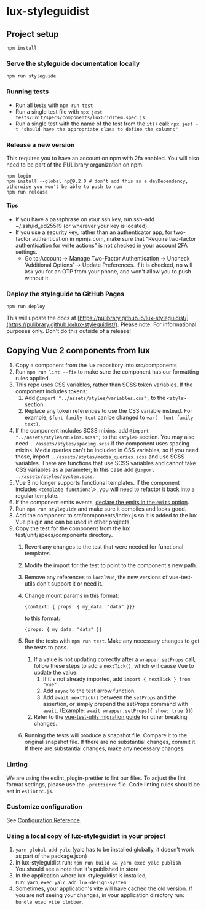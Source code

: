 # lux-styleguidist

## Project setup
```
npm install
```
### Serve the styleguide documentation locally

```
npm run styleguide
```

### Running tests

* Run all tests with `npm run test`
* Run a single test file with `npx jest tests/unit/specs/components/luxGridItem.spec.js`
* Run a single test with the name of the test from the `it()` call: `npx jest -t "should have the appropriate class to define the columns"`

### Release a new version

This requires you to have an account on npm with 2fa enabled.  You will also
need to be part of the PULibrary organization on npm.

```
npm login
npm install --global np@9.2.0 # don't add this as a devDependency, otherwise you won't be able to push to npm
npm run release
```

#### Tips
* If you have a passphrase on your ssh key, run ssh-add ~/.ssh/id_ed25519 (or wherever your key is located).
* If you use a security key, rather than an authenticator app, for two-factor authentication in npmjs.com, make sure that "Require two-factor authentication for write actions" is not checked in your account 2FA settings.
    * Go to:Account -> Manage Two-Factor Authentication -> Uncheck 'Additional Options' -> Update Preferences. If it is checked, np will ask you for an OTP from your phone, and won't allow you to push without it.

### Deploy the styleguide to GitHub Pages
```
npm run deploy
```
This will update the docs at [https://pulibrary.github.io/lux-styleguidist/](https://pulibrary.github.io/lux-styleguidist/).
Please note: For informational purposes only. Don't do this outside of a release!


## Copying Vue 2 components from lux
1. Copy a component from the lux repository into src/components
1. Run `npm run lint --fix` to make sure the component has our formatting rules applied.
1. This repo uses CSS variables, rather than SCSS token variables.  If the component
includes tokens:
    1. Add `@import "../assets/styles/variables.css";` to the `<style>` section.
    1. Replace any token references to use the CSS variable instead.  For example,
      `$font-family-text` can be changed to `var(--font-family-text)`.
1. If the component includes SCSS mixins, add `@import "../assets/styles/mixins.scss";`
to the `<style>` section.  You may also need `../assets/styles/spacing.scss` if the
component uses spacing mixins.  Media queries can't be included in CSS variables, so if you need those, import `../assets/styles/media_queries.scss` and use SCSS variables. There are functions that use SCSS variables and cannot take CSS variables as a parameter; In this case add `@import ../assets/styles/system.scss`.
1. Vue 3 no longer supports functional templates.  If the component includes `<template functional>`,
you will need to refactor it back into a regular template.
1. If the component emits events, [declare the emits in the `emits` option](https://v3-migration.vuejs.org/breaking-changes/emits-option.html).
1. Run `npm run styleguide` and make sure it compiles and looks good.
1. Add the component to src/components/index.js so it is added to the lux Vue plugin and can be used in other projects.
1. Copy the test for the component from the lux test/unit/specs/components directory.
    1. Revert any changes to the test that were needed for functional templates.
    1. Modify the import for the test to point to the component's new path.
    1. Remove any references to `localVue`, the new versions of vue-test-utils don't
    support it or need it.
    1. Change mount params in this format:

        ```
        {context: { props: { my_data: "data" }}}
        ```

        to this format:

        ```
        {props: { my_data: "data" }}
        ```
    1. Run the tests with `npm run test`.  Make any necessary changes to get the tests to pass.
        1. If a value is not updating correctly after a `wrapper.setProps` call, follow these steps to add a `nextTick()`, which will cause Vue to update the value:
            1. If it's not already imported, add `import { nextTick } from "vue"`
            2. Add `async` to the test arrow function.
            3. Add `await nextTick()` between the `setProps` and the assertion, or simply prepend the setProps command with `await`. (Example: `await wrapper.setProps({ show: true })`)  
        1. Refer to the [vue-test-utils migration guide](https://test-utils.vuejs.org/migration/) for other breaking changes.
    1. Running the tests will produce a snapshot file.  Compare it to the original snapshot file.  If there are no substantial changes, commit it.  If there are substantial changes, make any necessary changes.

### Linting
We are using the eslint_plugin-prettier to lint our files. To adjust the lint format settings, please use the `.prettierrc` file. Code linting rules should be set in `eslintrc.js`.

### Customize configuration
See [Configuration Reference](https://cli.vuejs.org/config/).

### Using a local copy of lux-styleguidist in your project

1. `yarn global add yalc` (yalc has to be installed globally, it doesn't work as part of the package.json)
2. In lux-styleguidist run: `npm run build && yarn exec yalc publish`   
You should see a note that it's published in store  
3. In the application where lux-styleguidist is installed,    
run: `yarn exec yalc add lux-design-system`
4. Sometimes, your application's vite will have cached the old version.
If you are not seeing your changes, in your application directory run:
`bundle exec vite clobber`.
